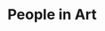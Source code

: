 ---
pid: fs186
title: People in Art
location_transcription: Festival Pier
coordinates: "[-75.136880894026, 39.95864303247]"
zipcode: '60622'
gen_neighborhood: 
neighborhood: 
outside_phl: 'Chicago IL '
age: '30'
age_range: 30-39
instagram: 
image_file_name: fs_186.jpg
proposal_transcription: monument people in art + it can become interactive as a play
  ground
topic: Person
topic_summary: 0, 0
type: Interactive,Playground
keywords_other: 
credit: Iryna Chikhichina
image_labels: 
twitter: 
facebook: 
permalink: "/monuments/fs186/"
layout: item-page
---